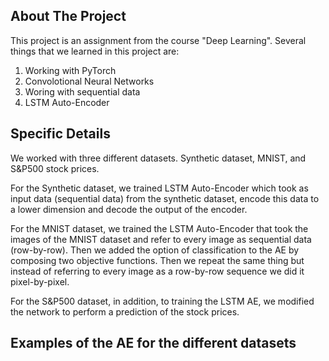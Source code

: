 
## About The Project
This project is an assignment
 from the course "Deep Learning".
  Several things that we learned in this project are:

1) Working with PyTorch
2) Convolotional Neural Networks
3) Woring with sequential data
4) LSTM Auto-Encoder


## Specific Details
We worked with three different datasets. Synthetic dataset, MNIST, and S&P500 stock prices.

For the Synthetic dataset, we trained LSTM Auto-Encoder which took as input data (sequential data) from the synthetic dataset, encode this data to a lower dimension and decode the output of the encoder.

For the MNIST dataset, we trained the LSTM Auto-Encoder that took the images of the MNIST dataset and refer to every image as sequential data (row-by-row). Then we added the option of classification to the AE by composing two objective functions. Then we repeat the same thing but instead of referring to every image as a row-by-row sequence we did it pixel-by-pixel.

For the S&P500 dataset, in addition, to training the LSTM AE, we modified the network to perform a prediction of the stock prices.

## Examples of the AE for the different datasets



